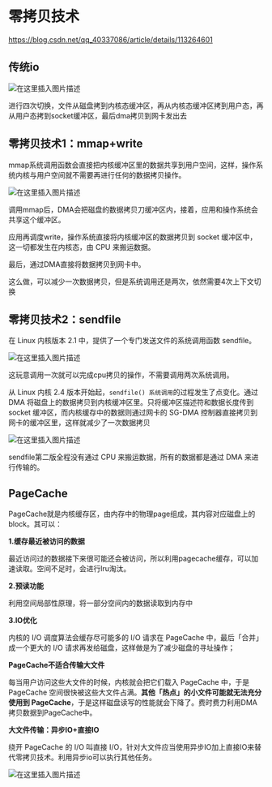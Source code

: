 # 零拷贝技术

https://blog.csdn.net/qq_40337086/article/details/113264601

## 传统io

![在这里插入图片描述](D:\study\lbeco\lbeco.github.io\pic\zero1)

进行四次切换，文件从磁盘拷到内核态缓冲区，再从内核态缓冲区拷到用户态，再从用户态拷到socket缓冲区，最后dma拷贝到网卡发出去

## 零拷贝技术1：mmap+write

mmap系统调用函数会直接把内核缓冲区里的数据共享到用户空间，这样，操作系统内核与用户空间就不需要再进行任何的数据拷贝操作。

![在这里插入图片描述](D:\study\lbeco\lbeco.github.io\\pic\zero2)

调用mmap后，DMA会把磁盘的数据拷贝刀缓冲区内，接着，应用和操作系统会共享这个缓冲区。

应用再调度write，操作系统直接将内核缓冲区的数据拷贝到 socket 缓冲区中，这一切都发生在内核态，由 CPU 来搬运数据。

最后，通过DMA直接将数据拷贝到网卡中。

这么做，可以减少一次数据拷贝，但是系统调用还是两次，依然需要4次上下文切换

## 零拷贝技术2：sendfile

在 Linux 内核版本 2.1 中，提供了一个专门发送文件的系统调用函数 sendfile。

![在这里插入图片描述](D:\study\lbeco\lbeco.github.io\pic\zero3)

这玩意调用一次就可以完成cpu拷贝的操作，不需要调用两次系统调用。



从 Linux 内核 2.4 版本开始起，`sendfile() 系统调用`的过程发生了点变化。通过 DMA 将磁盘上的数据拷贝到内核缓冲区里。只将缓冲区描述符和数据长度传到 socket 缓冲区，而内核缓存中的数据则通过网卡的 SG-DMA 控制器直接拷贝到网卡的缓冲区里，这样就减少了一次数据拷贝



![在这里插入图片描述](D:\study\lbeco\lbeco.github.io\\pic\zero4)

sendfile第二版全程没有通过 CPU 来搬运数据，所有的数据都是通过 DMA 来进行传输的。

## PageCache

PageCache就是内核缓存区，由内存中的物理page组成，其内容对应磁盘上的block。其可以：

**1.缓存最近被访问的数据**

最近访问过的数据接下来很可能还会被访问，所以利用pagecache缓存，可以加速读取。空间不足时，会进行lru淘汰。

**2.预读功能**

利用空间局部性原理，将一部分空间内的数据读取到内存中

**3.IO优化**

内核的 I/O 调度算法会缓存尽可能多的 I/O 请求在 PageCache 中，最后「合并」成一个更大的 I/O 请求再发给磁盘，这样做是为了减少磁盘的寻址操作；

**PageCache不适合传输大文件**

每当用户访问这些大文件的时候，内核就会把它们载入 PageCache 中，于是 PageCache 空间很快被这些大文件占满。**其他「热点」的小文件可能就无法充分使用到 PageCache**，于是这样磁盘读写的性能就会下降了。费时费力利用DMA拷贝数据到PageCache中。

**大文件传输：异步IO+直接IO**

绕开 PageCache 的 I/O 叫直接 I/O，针对大文件应当使用异步IO加上直接IO来替代零拷贝技术。利用异步io可以执行其他任务。

![在这里插入图片描述](D:\study\lbeco\lbeco.github.io\\pic\zero5)